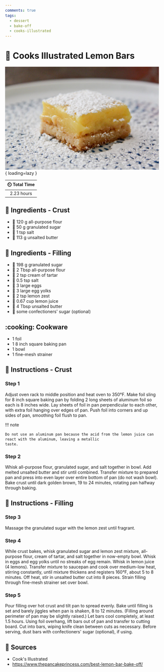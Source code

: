 ```yaml
---
comments: true
tags:
  - dessert
  - bake-off
  - cooks-illustrated
---
```

# :lemon: Cooks Illustrated Lemon Bars

![Cooks Illustrated Lemon Bars][1]{ loading=lazy }

| :timer_clock: Total Time |
|:-----------------------: |
| 2.23 hours |

## :salt: Ingredients - Crust

- :ear_of_rice: 120 g all-purpose flour
- :candy: 50 g granulated sugar
- :salt: 1 tsp salt
- :butter: 113 g unsalted butter

## :salt: Ingredients - Filling

- :candy: 198 g granulated sugar
- :ear_of_rice: 2 Tbsp all-purpose flour
- :dash: 2 tsp cream of tartar
- :salt: 0.5 tsp salt
- :egg: 3 large eggs
- :egg: 3 large egg yolks
- :lemon: 2 tsp lemon zest
- :lemon: 0.67 cup lemon juice
- :butter: 4 Tbsp unsalted butter
- :candy: some confectioners' sugar (optional)

## :cooking: Cookware

- 1 foil
- 1 8 inch square baking pan
- 1 bowl
- 1 fine-mesh strainer

## :pencil: Instructions - Crust

### Step 1

Adjust oven rack to middle position and heat oven to 350°F. Make foil sling for 8 inch square baking pan
by folding 2 long sheets of aluminum foil so each is 8 inches wide. Lay sheets of foil in pan perpendicular to each
other, with extra foil hanging over edges of pan. Push foil into corners and up sides of pan, smoothing foil flush to
pan.

!!! note

    Do not use an aluminum pan because the acid from the lemon juice can react with the aluminum, leaving a metallic
    taste.

### Step 2

Whisk all-purpose flour, granulated sugar, and salt together in bowl. Add melted unsalted butter and stir until
combined. Transfer mixture to prepared pan and press into even layer over entire bottom of pan (do not wash bowl). Bake
crust until dark golden brown, 19 to 24 minutes, rotating pan halfway through baking.

## :pencil: Instructions - Filling

### Step 3

Massage the granulated sugar with the lemon zest until fragrant.

### Step 4

While crust bakes, whisk granulated sugar and lemon zest mixture, all-purpose flour, cream of tartar, and salt
together in now-empty bowl. Whisk in eggs and egg yolks until no streaks of egg remain. Whisk in lemon juice (4
lemons). Transfer mixture to saucepan and cook over medium-low heat, stirring constantly, until mixture thickens and
registers 160°F, about 5 to 8 minutes. Off heat, stir in unsalted butter cut into 8 pieces. Strain filling through
fine-mesh strainer set over bowl.

### Step 5

Pour filling over hot crust and tilt pan to spread evenly. Bake until filling is set and barely jiggles when pan is
shaken, 8 to 12 minutes. (Filling around perimeter of pan may be slightly raised.) Let bars cool completely, at least
1.5 hours. Using foil overhang, lift bars out of pan and transfer to cutting board. Cut into bars, wiping knife clean
between cuts as necessary. Before serving, dust bars with confectioners' sugar (optional), if using.

## :link: Sources

- Cook's Illustrated
- <https://www.thepancakeprincess.com/best-lemon-bar-bake-off/>

[1]: <../assets/images/cooks-illustrated-lemon-bars.jpg>
